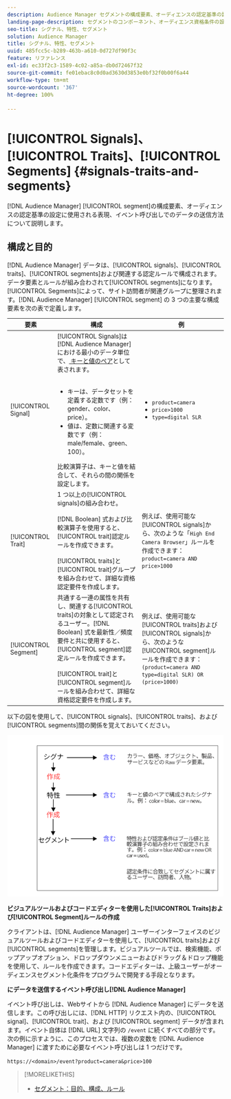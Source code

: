 ```yaml
---
description: Audience Manager セグメントの構成要素、オーディエンスの認定基準の設定に使用される表現、イベント呼び出しでのデータの送信方法について説明します。
landing-page-description: セグメントのコンポーネント、オーディエンス資格条件の設定に使用する式、およびデータの送信方法について説明します。
seo-title: シグナル、特性、セグメント
solution: Audience Manager
title: シグナル、特性、セグメント
uuid: 485fcc5c-b289-463b-a610-0d727df90f3c
feature: リファレンス
exl-id: ec33f2c3-1589-4c02-a85a-db0d72467f32
source-git-commit: fe01ebac8c0d0ad3630d3853e0bf32f0b00f6a44
workflow-type: tm+mt
source-wordcount: '367'
ht-degree: 100%

---
```


# [!UICONTROL Signals]、[!UICONTROL Traits]、[!UICONTROL Segments] {#signals-traits-and-segments}

[!DNL Audience Manager] [!UICONTROL segment]の構成要素、オーディエンスの認定基準の設定に使用される表現、イベント呼び出しでのデータの送信方法について説明します。

## 構成と目的

[!DNL Audience Manager] データは、[!UICONTROL signals]、[!UICONTROL traits]、[!UICONTROL segments]および関連する認定ルールで構成されます。データ要素とルールが組み合わされて[!UICONTROL segments]になります。[!UICONTROL Segments]によって、サイト訪問者が関連グループに整理されます。[!DNL Audience Manager] [!UICONTROL segment] の 3 つの主要な構成要素を次の表で定義します。

| 要素 | 構成 | 例 |
|---|---|---|
| [!UICONTROL Signal] | [!UICONTROL Signals]は [!DNL Audience Manager] における最小のデータ単位で、[ キーと値のペア](../reference/key-value-pairs-explained.md)として表されます。<br><br><ul><li>キーは、データセットを定義する定数です（例：gender、color、price）。</li><li>値は、定数に関連する変数です（例：male/female、green、100）。</li></ul>比較演算子は、キーと値を結合して、それらの間の関係を設定します。 | <ul><li>`product=camera`</li><li>`price>1000`</li><li>`type=digital SLR`</li></ul> |
| [!UICONTROL Trait] | 1 つ以上の[!UICONTROL signals]の組み合わせ。<br><br> [!DNL Boolean] 式および比較演算子を使用すると、[!UICONTROL trait]認定ルールを作成できます。<br><br>[!UICONTROL traits]と[!UICONTROL trait]グループを組み合わせて、詳細な資格認定要件を作成します。 | 例えば、使用可能な[!UICONTROL signals]から、次のような「`High End Camera Browser`」ルールを作成できます：`product=camera AND price>1000` |
| [!UICONTROL Segment] | 共通する一連の属性を共有し、関連する[!UICONTROL traits]の対象として認定されるユーザー。[!DNL Boolean] 式を最新性／頻度要件と共に使用すると、[!UICONTROL segment]認定ルールを作成できます。<br><br>[!UICONTROL trait]と[!UICONTROL segment]ルールを組み合わせて、詳細な資格認定要件を作成します。 | 例えば、使用可能な[!UICONTROL traits]および[!UICONTROL signals]から、次のような[!UICONTROL segment]ルールを作成できます：`(product=camera AND type=digital SLR) OR (price>1000)` |

以下の図を使用して、[!UICONTROL signals]、[!UICONTROL traits]、および[!UICONTROL segments]間の関係を覚えておいてください。

![](assets/signals-traits-segments.png)

**ビジュアルツールおよびコードエディターを使用した[!UICONTROL Traits]および[!UICONTROL Segment]ルールの作成**

クライアントは、[!DNL Audience Manager] ユーザーインターフェイスのビジュアルツールおよびコードエディターを使用して、[!UICONTROL traits]および[!UICONTROL segments]を管理します。ビジュアルツールでは、検索機能、ポップアップオプション、ドロップダウンメニューおよびドラッグ＆ドロップ機能を使用して、ルールを作成できます。コードエディターは、上級ユーザーがオーディエンスセグメント化条件をプログラムで開発する手段となります。

**にデータを送信するイベント呼び出し[!DNL Audience Manager]**

イベント呼び出しは、Webサイトから [!DNL Audience Manager] にデータを送信します。この呼び出しには、[!DNL HTTP] リクエスト内の、[!UICONTROL signal]、[!UICONTROL trait]、および [!UICONTROL segment] データが含まれます。イベント自体は [!DNL URL] 文字列の `/event` に続くすべての部分です。次の例に示すように、このプロセスでは、複数の変数を [!DNL Audience Manager] に渡すために必要なイベント呼び出しは 1 つだけです。

`https://<domain>/event?product=camera&price>100`

>[!MORELIKETHIS]
>
>* [セグメント：目的、構成、ルール](../features/segments/segments-purpose.md)

